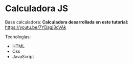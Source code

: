 # Calculadora JS

Base calculadora: 
**Calculadora desarrollada en este tutorial:** https://youtu.be/7YDagj3cVAk

Tecnologías:
- HTML
- Css
- JavaScript
